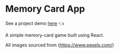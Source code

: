 # Memory Card App

See a project demo [here](https://dwgrossberg.github.io/memory-card/) :point_left:

A simple memory-card game built using React.

All images sourced from (https://www.pexels.com/)
